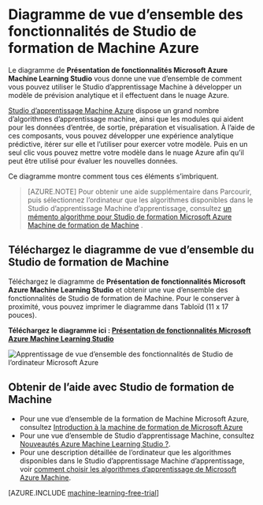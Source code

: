 <properties
    pageTitle="Diagramme de vue d’ensemble des fonctionnalités de Studio d’apprentissage Machine | Microsoft Azure"
    description="Un diagramme imprimable des capacités du Studio de formation de Machine Azure, montrant comment Studio permet de développer une expérience analytique prédictive et il effectuent dans le nuage Azure."
    keywords="machine de formation studio, diagramme de vue d’ensemble, téléchargement"
    services="machine-learning"
    documentationCenter=""
    authors="hning86"
    manager="jhubbard"
    editor="cgronlun"/>

<tags
    ms.service="machine-learning"
    ms.workload="data-services"
    ms.tgt_pltfrm="na"
    ms.devlang="na"
    ms.topic="get-started-article"
    ms.date="09/21/2016"
    ms.author="haining;garye" />


# <a name="overview-diagram-of-azure-machine-learning-studio-capabilities"></a>Diagramme de vue d’ensemble des fonctionnalités de Studio de formation de Machine Azure

Le diagramme de **Présentation de fonctionnalités Microsoft Azure Machine Learning Studio** vous donne une vue d’ensemble de comment vous pouvez utiliser le Studio d’apprentissage Machine à développer un modèle de prévision analytique et il effectuent dans le nuage Azure.

[Studio d’apprentissage Machine Azure](https://studio.azureml.net/) dispose un grand nombre d’algorithmes d’apprentissage machine, ainsi que les modules qui aident pour les données d’entrée, de sortie, préparation et visualisation. À l’aide de ces composants, vous pouvez développer une expérience analytique prédictive, itérer sur elle et l’utiliser pour exercer votre modèle.
Puis en un seul clic vous pouvez mettre votre modèle dans le nuage Azure afin qu’il peut être utilisé pour évaluer les nouvelles données.

Ce diagramme montre comment tous ces éléments s’imbriquent.

> [AZURE.NOTE] Pour obtenir une aide supplémentaire dans Parcourir, puis sélectionnez l’ordinateur que les algorithmes disponibles dans le Studio d’apprentissage Machine d’apprentissage, consultez [un mémento algorithme pour Studio de formation Microsoft Azure Machine de formation de Machine](machine-learning-algorithm-cheat-sheet.md) .

## <a name="download-the-machine-learning-studio-overview-diagram"></a>Téléchargez le diagramme de vue d’ensemble du Studio de formation de Machine

Téléchargez le diagramme de **Présentation de fonctionnalités Microsoft Azure Machine Learning Studio** et obtenir une vue d’ensemble des fonctionnalités de Studio de formation de Machine. Pour le conserver à proximité, vous pouvez imprimer le diagramme dans Tabloïd (11 x 17 pouces).

**Téléchargez le diagramme ici : [Présentation de fonctionnalités Microsoft Azure Machine Learning Studio](http://download.microsoft.com/download/C/4/6/C4606116-522F-428A-BE04-B6D3213E9E52/ml_studio_overview_v1.1.pdf)**

![Apprentissage de vue d’ensemble des fonctionnalités de Studio de l’ordinateur Microsoft Azure][studio-overview]

[studio-overview]: ./media/machine-learning-studio-overview-diagram/ml_studio_overview_v1.1.png


## <a name="more-help-with-machine-learning-studio"></a>Obtenir de l’aide avec Studio de formation de Machine

* Pour une vue d’ensemble de la formation de Machine Microsoft Azure, consultez [Introduction à la machine de formation de Microsoft Azure](machine-learning-what-is-machine-learning.md)
* Pour une vue d’ensemble de Studio d’apprentissage Machine, consultez [Nouveautés Azure Machine Learning Studio ?](machine-learning-what-is-ml-studio.md).
* Pour une description détaillée de l’ordinateur que les algorithmes disponibles dans le Studio d’apprentissage Machine d’apprentissage, voir [comment choisir les algorithmes d’apprentissage de Microsoft Azure Machine](machine-learning-algorithm-choice.md).

[AZURE.INCLUDE [machine-learning-free-trial](../../includes/machine-learning-free-trial.md)]

